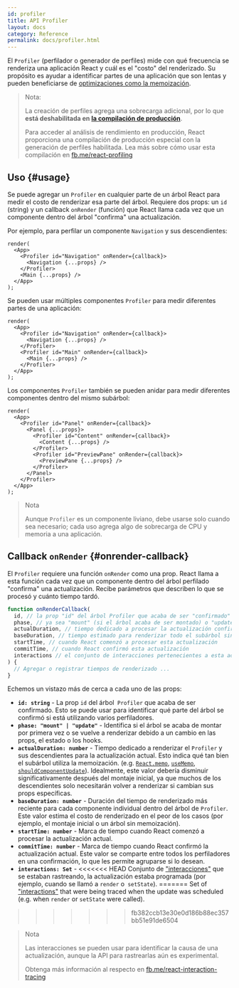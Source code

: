 ```yaml
---
id: profiler
title: API Profiler
layout: docs
category: Reference
permalink: docs/profiler.html
---
```


El `Profiler` (perfilador o generador de perfiles) mide con qué frecuencia se renderiza una aplicación React y cuál es el "costo" del renderizado.
Su propósito es ayudar a identificar partes de una aplicación que son lentas y pueden beneficiarse de [optimizaciones como la memoización](/docs/hooks-faq.html#how-to-memoize-calculations).

> Nota:
>
> La creación de perfiles agrega una sobrecarga adicional, por lo que **está deshabilitada en [la compilación de producción](/docs/optimizing-performance.html#use-the-production-build)**.
>
> Para acceder al análisis de rendimiento en producción, React proporciona una compilación de producción especial con la generación de perfiles habilitada.
> Lea más sobre cómo usar esta compilación en [fb.me/react-profiling](https://fb.me/react-profiling)

## Uso {#usage}

Se puede agregar un `Profiler` en cualquier parte de un árbol React para medir el costo de renderizar esa parte del árbol.
Requiere dos props: un `id` (string) y un callback `onRender` (función) que React llama cada vez que un componente dentro del árbol "confirma" una actualización.

Por ejemplo, para perfilar un componente `Navigation` y sus descendientes:

```js{3}
render(
  <App>
    <Profiler id="Navigation" onRender={callback}>
      <Navigation {...props} />
    </Profiler>
    <Main {...props} />
  </App>
);
```

Se pueden usar múltiples componentes `Profiler` para medir diferentes partes de una aplicación:
```js{3,6}
render(
  <App>
    <Profiler id="Navigation" onRender={callback}>
      <Navigation {...props} />
    </Profiler>
    <Profiler id="Main" onRender={callback}>
      <Main {...props} />
    </Profiler>
  </App>
);
```

Los componentes `Profiler` también se pueden anidar para medir diferentes componentes dentro del mismo subárbol:
```js{2,6,8}
render(
  <App>
    <Profiler id="Panel" onRender={callback}>
      <Panel {...props}>
        <Profiler id="Content" onRender={callback}>
          <Content {...props} />
        </Profiler>
        <Profiler id="PreviewPane" onRender={callback}>
          <PreviewPane {...props} />
        </Profiler>
      </Panel>
    </Profiler>
  </App>
);
```

> Nota
>
> Aunque `Profiler` es un componente liviano, debe usarse solo cuando sea necesario; cada uso agrega algo de sobrecarga de CPU y memoria a una aplicación.

## Callback `onRender` {#onrender-callback}

El `Profiler` requiere una función `onRender` como una prop.
React llama a esta función cada vez que un componente dentro del árbol perfilado "confirma" una actualización.
Recibe parámetros que describen lo que se procesó y cuánto tiempo tardó.

```js
function onRenderCallback(
  id, // la prop "id" del árbol Profiler que acaba de ser "confirmado"
  phase, // ya sea "mount" (si el árbol acaba de ser montado) o "update" (si se volvió a renderizar)
  actualDuration, // tiempo dedicado a procesar la actualización confirmada
  baseDuration, // tiempo estimado para renderizar todo el subárbol sin memoización
  startTime, // cuando React comenzó a procesar esta actualización
  commitTime, // cuando React confirmó esta actualización
  interactions // el conjunto de interacciones pertenecientes a esta actualización
) {
  // Agregar o registrar tiempos de renderizado ...
}
```

Echemos un vistazo más de cerca a cada uno de las props:

* **`id: string`** - 
La prop `id` del árbol` Profiler` que acaba de ser confirmado.
Esto se puede usar para identificar qué parte del árbol se confirmó si está utilizando varios perfiladores.
* **`phase: "mount" | "update"`** -
Identifica si el árbol se acaba de montar por primera vez o se vuelve a renderizar debido a un cambio en las props, el estado o los hooks.
* **`actualDuration: number`** -
Tiempo dedicado a renderizar el `Profiler` y sus descendientes para la actualización actual.
Esto indica qué tan bien el subárbol utiliza la memoización. (e.g. [`React.memo`](/docs/react-api.html#reactmemo), [`useMemo`](/docs/hooks-reference.html#usememo), [`shouldComponentUpdate`](/docs/hooks-faq.html#how-do-i-implement-shouldcomponentupdate)).
Idealmente, este valor debería disminuir significativamente después del montaje inicial, ya que muchos de los descendientes solo necesitarán volver a renderizar si cambian sus props específicas.
* **`baseDuration: number`** -
Duración del tiempo de renderizado más reciente para cada componente individual dentro del árbol de `Profiler`.
Este valor estima el costo de renderizado en el peor de los casos (por ejemplo, el montaje inicial o un árbol sin memoización).
* **`startTime: number`** -
Marca de tiempo cuando React comenzó a procesar la actualización actual.
* **`commitTime: number`** -
Marca de tiempo cuando React confirmó la actualización actual.
Este valor se comparte entre todos los perfiladores en una confirmación, lo que les permite agruparse si lo desean.
* **`interactions: Set`** -
<<<<<<< HEAD
Conjunto de ["interacciones"](https://fb.me/react-interaction-tracing) que se estaban rastreando, la actualización estaba programada (por ejemplo, cuando se llamó a `render` o` setState`).
=======
Set of ["interactions"](https://fb.me/react-interaction-tracing) that were being traced when the update was scheduled (e.g. when `render` or `setState` were called).
>>>>>>> fb382ccb13e30e0d186b88ec357bb51e91de6504

> Nota
>
> Las interacciones se pueden usar para identificar la causa de una actualización, aunque la API para rastrearlas aún es experimental.
>
> Obtenga más información al respecto en [fb.me/react-interaction-tracing](https://fb.me/react-interaction-tracing)
